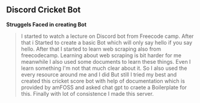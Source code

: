 ## Discord Cricket Bot 


**Struggels Faced in creating Bot**

>I started to watch a lecture on Discord bot from Freecode camp. 
>After that i Started to create a basic Bot which will only say hello if you say hello.
>After that I started to learn web scraping also from freecodecamp.
>Learning about web scraping is bit harder for me meanwhile I also used some documents to learn these things.
> Even I learn something I'm not that much clear about it.
> So I also used the every resource around me and  I did 
>But still I tried my best and created this cricket score bot with help of documentation which is provided by amFOSS and asked chat gpt to craete a Boilerplate for this.
> Finally with lot of consistence I made this server.


